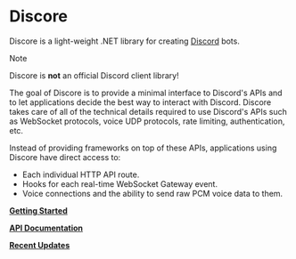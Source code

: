 # Discore
Discore is a light-weight .NET library for creating [Discord](https://discord.com/) bots.

> [!NOTE]
> Discore is **not** an official Discord client library!

The goal of Discore is to provide a minimal interface to Discord's APIs and to let applications decide the best way to interact with Discord. Discore takes care of all of the technical details required to use Discord's APIs such as WebSocket protocols, voice UDP protocols, rate limiting, authentication, etc.

Instead of providing frameworks on top of these APIs, applications using Discore have direct access to:
- Each individual HTTP API route.
- Hooks for each real-time WebSocket Gateway event.
- Voice connections and the ability to send raw PCM voice data to them.

**[Getting Started](./guides/getting_started.md)**

**[API Documentation](./api/index.md)**

**[Recent Updates](./updates.md)**
